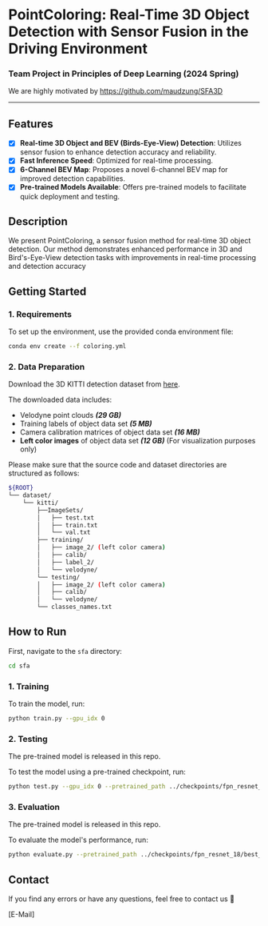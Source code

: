# PointColoring: Real-Time 3D Object Detection with Sensor Fusion in the Driving  Environment

### Team Project in Principles of Deep Learning (2024 Spring)

We are highly motivated by https://github.com/maudzung/SFA3D

---

## Features

- [x]  **Real-time 3D Object and BEV (Birds-Eye-View) Detection**: Utilizes sensor fusion to enhance detection accuracy and reliability.
- [x]  **Fast Inference Speed**: Optimized for real-time processing.
- [x]  **6-Channel BEV Map**: Proposes a novel 6-channel BEV map for improved detection capabilities.
- [x]  **Pre-trained Models Available**: Offers pre-trained models to facilitate quick deployment and testing.

## Description

We present PointColoring, a sensor fusion method for real-time 3D object detection. Our method demonstrates enhanced performance in 3D and Bird's-Eye-View detection tasks with improvements in real-time processing and detection accuracy

## Getting Started

### 1. Requirements

To set up the environment, use the provided conda environment file:

```bash
conda env create --f coloring.yml
```

### 2. Data Preparation

Download the 3D KITTI detection dataset from [here](http://www.cvlibs.net/datasets/kitti/eval_object.php?obj_benchmark=3d).

The downloaded data includes:

- Velodyne point clouds ***(29 GB)***
- Training labels of object data set ***(5 MB)***
- Camera calibration matrices of object data set ***(16 MB)***
- **Left color images** of object data set ***(12 GB)*** (For visualization purposes only)

Please make sure that the source code and dataset directories are structured as follows:

```bash
${ROOT}
└── dataset/    
    └── kitti/
        ├──ImageSets/
        │   ├── test.txt
        │   ├── train.txt
        │   └── val.txt
        ├── training/
        │   ├── image_2/ (left color camera)
        │   ├── calib/
        │   ├── label_2/
        │   └── velodyne/
        └── testing/  
        │   ├── image_2/ (left color camera)
        │   ├── calib/
        │   └── velodyne/
        └── classes_names.txt
```


## How to Run

First, navigate to the `sfa` directory:

```bash
cd sfa
```

### 1. Training

To train the model, run:

```bash
python train.py --gpu_idx 0
```

### 2. Testing

The pre-trained model is released in this repo.

To test the model using a pre-trained checkpoint, run:

```bash
python test.py --gpu_idx 0 --pretrained_path ../checkpoints/fpn_resnet_18/best_point_coloring.pth
```

### 3. Evaluation

The pre-trained model is released in this repo.

To evaluate the model's performance, run:

```bash
python evaluate.py --pretrained_path ../checkpoints/fpn_resnet_18/best_point_coloring.pth
```


## Contact

If you find any errors or have any questions, feel free to contact us 🙂

[E-Mail]
